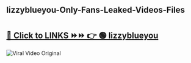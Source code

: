 
 ## lizzyblueyou-Only-Fans-Leaked-Videos-Files

# <h2><a href="https://mediaupload.pro?lizzyblueyou">🔗 Click to LINKS ⏩⏩ 👉 🟢 lizzyblueyou </a></h2>

<a href="https://mediaupload.pro?lizzyblueyou" rel="nofollow" data-target="animated-image.originalLink"><img src="https://i.ibb.co.com/xMMVF88/686577567.gif" alt="Viral Video Original" style="max-width: 100%; display: inline-block;" data-target="animated-image.originalImage"></a>
